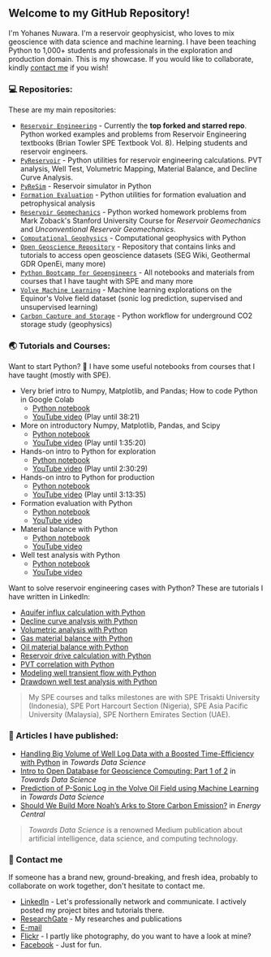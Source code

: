 ## Welcome to my GitHub Repository!

I'm Yohanes Nuwara. I'm a reservoir geophysicist, who loves to mix geoscience with data science and machine learning. I have been teaching Python to 1,000+ students and professionals in the exploration and production domain. This is my showcase. If you would like to collaborate, kindly [contact me](https://github.com/yohanesnuwara/yohanesnuwara#-contact-me) if you wish!

### 💻 Repositories:

These are my main repositories:

* [`Reservoir Engineering`](https://github.com/yohanesnuwara/reservoir-engineering) - Currently the **top forked and starred repo**. Python worked examples and problems from Reservoir Engineering textbooks (Brian Towler SPE Textbook Vol. 8). Helping students and reservoir engineers.
* [`PyReservoir`](https://github.com/yohanesnuwara/pyreservoir) - Python utilities for reservoir engineering calculations. PVT analysis, Well Test, Volumetric Mapping, Material Balance, and Decline Curve Analysis.
* [`PyReSim`](https://github.com/yohanesnuwara/pyresim) - Reservoir simulator in Python
* [`Formation Evaluation`](https://github.com/yohanesnuwara/formation-evaluation) - Python utilities for formation evaluation and petrophysical analysis
* [`Reservoir Geomechanics`](https://github.com/yohanesnuwara/reservoir-geomechanics) - Python worked homework problems from Mark Zoback's Stanford University Course for *Reservoir Geomechanics* and *Unconventional Reservoir Geomechanics*.
* [`Computational Geophysics`](https://github.com/yohanesnuwara/computational-geophysics) - Computational geophysics with Python
* [`Open Geoscience Repository`](https://github.com/yohanesnuwara/open-geoscience-repository) - Repository that contains links and tutorials to access open geoscience datasets (SEG Wiki, Geothermal GDR OpenEi, many more)
* [`Python Bootcamp for Geoengineers`](https://github.com/yohanesnuwara/python-bootcamp-for-geoengineers) - All notebooks and materials from courses that I have taught with SPE and many more
* [`Volve Machine Learning`](https://github.com/yohanesnuwara/volve-machine-learning) - Machine learning explorations on the Equinor's Volve field dataset (sonic log prediction, supervised and unsupervised learning)
* [`Carbon Capture and Storage`](https://github.com/yohanesnuwara/carbon-capture-and-storage) - Python workflow for underground CO2 storage study (geophysics)

<!--
### 🛠️ Projects and codes:

Inside these links there are written descriptions on each project/code, and also a link to the code itself.

* [Stiffness tensor rotation for tilted transverse isotropic (TTI) rock](https://github.com/yohanesnuwara/yohanesnuwara/blob/master/projects/Digby_Model_Rock_Physics.md) [Rock physics]
* [Digby model to estimate PV compressibility due to pressure drop](https://github.com/yohanesnuwara/yohanesnuwara/blob/master/projects/Poroelastic_Reservoir_Model.md) [Rock physics]
* [Carbonate pore structure characterization and fluid substitution]() [Rock physics]
* [Neural Network for EOR screening]() [Reservoir engineering]
* [Poroelastic reservoir model according to Altmann]() [Geomechanics]
* [Borehole stability in anisotropic formation]() [Geomechanics]
* [Seismic displayer widget and spectral calculation]() [Geophysics]
* [Seismic attribute calculation and visualization]() [Geophysics]
* [Gravity anomaly separation techniques]() [Geophysics]
* [Monte Carlo simulation for underground CO2 storage policy analysis]() [Statistics]
-->

### 🌏 Tutorials and Courses:

Want to start Python? 🐍 I have some useful notebooks from courses that I have taught (mostly with SPE). 

* Very brief intro to Numpy, Matplotlib, and Pandas; How to code Python in Google Colab 
  * [Python notebook](bit.ly/python-brief-intro) 
  * [YouTube video](https://youtu.be/hob5Hilj8sM?list=PLuHj14O65bBAOIdS5AYAKU0Fz_G7tMz73&t=1074) (Play until 38:21)
* More on introductory Numpy, Matplotlib, Pandas, and Scipy
  * [Python notebook](https://colab.research.google.com/github/yohanesnuwara/python-bootcamp-for-geoengineers/blob/master/petroweek_notebooks/petroweek2020_unit1.ipynb)
  * [YouTube video](https://youtu.be/fLGX92Doiw4?list=PLuHj14O65bBAOIdS5AYAKU0Fz_G7tMz73&t=1701) (Play until 1:35:20)
* Hands-on intro to Python for exploration
  * [Python notebook](https://colab.research.google.com/github/yohanesnuwara/python-bootcamp-for-geoengineers/blob/master/petroweek_notebooks/petroweek2020_unit2.ipynb)
  * [YouTube video](https://youtu.be/fLGX92Doiw4?list=PLuHj14O65bBAOIdS5AYAKU0Fz_G7tMz73&t=6561) (Play until 2:30:29)
* Hands-on intro to Python for production
  * [Python notebook](https://colab.research.google.com/github/yohanesnuwara/python-bootcamp-for-geoengineers/blob/master/petroweek_notebooks/petroweek2020_unit3.ipynb)
  * [YouTube video](https://youtu.be/fLGX92Doiw4?list=PLuHj14O65bBAOIdS5AYAKU0Fz_G7tMz73&t=9842) (Play until 3:13:35)
* Formation evaluation with Python
  * [Python notebook](bit.ly/python-FE)
  * [YouTube video](https://youtu.be/hob5Hilj8sM?list=PLuHj14O65bBAOIdS5AYAKU0Fz_G7tMz73&t=2602) 
* Material balance with Python
  * [Python notebook](bit.ly/python-mbal)
  * [YouTube video](https://youtu.be/7AoExt4Ju1M?list=PLuHj14O65bBAOIdS5AYAKU0Fz_G7tMz73&t=383)
* Well test analysis with Python
  * [Python notebook](bit.ly/python-welltest)
  * [YouTube video](https://youtu.be/8SujEmdoj0U?t=1102)

Want to solve reservoir engineering cases with Python? These are tutorials I have written in LinkedIn:

* [Aquifer influx calculation with Python](https://www.linkedin.com/pulse/how-many-barrels-water-coming-our-reservoir-python-tutorial-nuwara/)
* [Decline curve analysis with Python](https://www.linkedin.com/pulse/decline-curve-analysis-python-yohanes-nuwara/)
* [Volumetric analysis with Python](https://www.linkedin.com/pulse/volumetrics-python-yohanes-nuwara/)
* [Gas material balance with Python](https://www.linkedin.com/pulse/gas-reservoir-material-balance-python-yohanes-nuwara/)
* [Oil material balance with Python](https://www.linkedin.com/pulse/oil-reservoir-material-balance-python-yohanes-nuwara/)
* [Reservoir drive calculation with Python](https://www.linkedin.com/pulse/identifying-reservoir-drives-python-yohanes-nuwara/)
* [PVT correlation with Python](https://www.linkedin.com/pulse/pvt-correlations-python-yohanes-nuwara/)
* [Modeling well transient flow with Python](https://www.linkedin.com/pulse/modeling-well-transient-flow-python-yohanes-nuwara/)
* [Drawdown well test analysis with Python](https://www.linkedin.com/pulse/well-test-analysis-python-part-1-drawdown-pressure-tests-nuwara/)

> My SPE courses and talks milestones are with SPE Trisakti University (Indonesia), SPE Port Harcourt Section (Nigeria), SPE Asia Pacific University (Malaysia), SPE Northern Emirates Section (UAE).

### 📰 Articles I have published:

* [Handling Big Volume of Well Log Data with a Boosted Time-Efficiency with Python](https://towardsdatascience.com/handling-big-volume-of-well-log-data-with-a-boosted-time-efficiency-with-python-dfe0319daf26) in *Towards Data Science* 
* [Intro to Open Database for Geoscience Computing: Part 1 of 2](https://towardsdatascience.com/intro-to-open-database-for-geoscience-computing-part-1-of-2-2ad214fc2388) in *Towards Data Science* 
* [Prediction of P-Sonic Log in the Volve Oil Field using Machine Learning](https://towardsdatascience.com/prediction-of-p-sonic-log-in-the-volve-oil-field-using-machine-learning-9a4afdb92fe8) in *Towards Data Science*
* [Should We Build More Noah’s Arks to Store Carbon Emission?](https://energycentral.com/c/ec/should-we-build-more-noah%E2%80%99s-arks-store-carbon-emission) in *Energy Central*

> *Towards Data Science* is a renowned Medium publication about artificial intelligence, data science, and computing technology.

### 💬 Contact me

If someone has a brand new, ground-breaking, and fresh idea, probably to collaborate on work together, don't hesitate to contact me. 

* [LinkedIn](www.linkedin.com/in/yohanesnuwara) - Let's professionally network and communicate. I actively posted my project bites and tutorials there.
* [ResearchGate](https://www.researchgate.net/profile/Ignatius_Nuwara) - My researches and publications
* [E-mail](ign.nuwara97@gmail.com)
* [Flickr](https://www.flickr.com/photos/yohanesnuwara/) - I partly like photography, do you want to have a look at mine?
* [Facebook](facebook.com/yohanesnuwara) - Just for fun. 

<!--

## My Projects and Works

|No.|Project|Progress Bar|Description|
|:--:|:--:|:--:|:--:|
|1|*[PyReservoir](https://github.com/yohanesnuwara/pyreservoir)* <img align="left" width="30" height="30" src="https://user-images.githubusercontent.com/51282928/88046259-021b1780-cb7a-11ea-8b00-e091fc9f142a.gif">|![50%](https://progress-bar.dev/50)|Python utilities for reservoir engineering calculations (PVT, volumetric mapping, well test, material balance, decline curve analysis)|
|2|*[reservoir-engineering](https://github.com/yohanesnuwara/reservoir-engineering)*|![85%](https://progress-bar.dev/85)|Python worked examples and problems from Reservoir Engineering textbooks (Brian Towler SPE Textbook Vol. 8, etc.)|
|3|*[PyReSim](https://github.com/yohanesnuwara/pyresim)* <img align="left" width="30" height="30" src="https://user-images.githubusercontent.com/51282928/88046259-021b1780-cb7a-11ea-8b00-e091fc9f142a.gif">|![40%](https://progress-bar.dev/40)|Step-by-step simulator using Python|
|4|*[Open Geoscience Repository](https://github.com/yohanesnuwara/open-geoscience-repository)*|![100%](https://progress-bar.dev/100)|Open geoscience computing of open geoscience datasets available in open databases from Google Drive, SEG Wiki, and US DoE Geothermal Data Repository OpenEi|
|5|*reservoir-geomechanics*|![95%](https://progress-bar.dev/95)|Python worked solutions of Prof. Mark Zoback's Reservoir Geomechanics course (StanfordOnline: GEOPHYSX0001) homeworks|
|6|*seis-util* <img align="left" width="30" height="30" src="https://user-images.githubusercontent.com/51282928/88046259-021b1780-cb7a-11ea-8b00-e091fc9f142a.gif">|![50%](https://progress-bar.dev/50)|Python utilities for seismic attributes computation and seismic displayer API widget|
|7|Neural Network for EOR Screening|![85%](https://progress-bar.dev/85)|Application of NN for EOR Screening|
|8|Gravity Anomaly Separation|![100%](https://progress-bar.dev/100)|Separation of Bouguer gravity anomaly into regional and residual anomalies using Moving Average and Second Vertical Derivative|
|9|Rotation of TTI Anisotropy|![95%](https://progress-bar.dev/95)|Rotation of 6x6 stiffness tensor of Tilted-Transverse Isotropy (TTI) medium|
|10|Carbon Capture and Storage|![100%](https://progress-bar.dev/100)|Geoscience in CCS. Originally my BSc thesis and will be presented in EAGE 2020 Amsterdam|
|11|Monte-Carlo Simulation for CCS Global Goal|![100%](https://progress-bar.dev/100)|Statistical approach to evaluate a policy|


<!--
**yohanesnuwara/yohanesnuwara** is a ✨ _special_ ✨ repository because its `README.md` (this file) appears on your GitHub profile.

<div>
<img src="https://user-images.githubusercontent.com/51282928/85827088-bb6f1300-b7af-11ea-9a1f-eed08adddaff.png" width="300"/>
</div>

**Connect with me**<br><br> [![Foo](https://user-images.githubusercontent.com/51282928/89332355-7b0f8880-d6bd-11ea-92ae-57f147d40387.png)](https://www.linkedin.com/in/yohanesnuwara/)      [![Foo](https://user-images.githubusercontent.com/51282928/89332544-c2961480-d6bd-11ea-896e-041e8793341e.png)](ign.nuwara97@gmail.com) 

About Me

👋 Hi, my name is Yohanes Nuwara. In the meantime, I am working as a reservoir geophysicist. I have B.Sc in Geophysics (2019). I solved problems in Oil and Gas using Python as my main programming language. I am deeply interested in the application of Python to numerical computation for reservoir studies, modeling, and simulation for engineering. I am also interested in machine learning for oil and gas application. 

<div><img src="https://user-images.githubusercontent.com/51282928/87218376-3faec200-c37c-11ea-807a-c996c2316b7b.jpg" width="30"/></div> 

[LinkedIn](https://www.linkedin.com/in/yohanesnuwara)

<div><img src="https://user-images.githubusercontent.com/51282928/87218513-ad0f2280-c37d-11ea-9a7e-76fc333c6b35.png" width="30"/></div>

[ign.nuwara97@gmail.com](ign.nuwara97@gmail.com)

Here are some ideas to get you started:

- 🔭 I’m currently working on ...
- 🌱 I’m currently learning ...
- 👯 I’m looking to collaborate on ...
- 🤔 I’m looking for help with ...
- 💬 Ask me about ...
- 📫 How to reach me: ...
- 😄 Pronouns: ...
- ⚡ Fun fact: ...
-->
